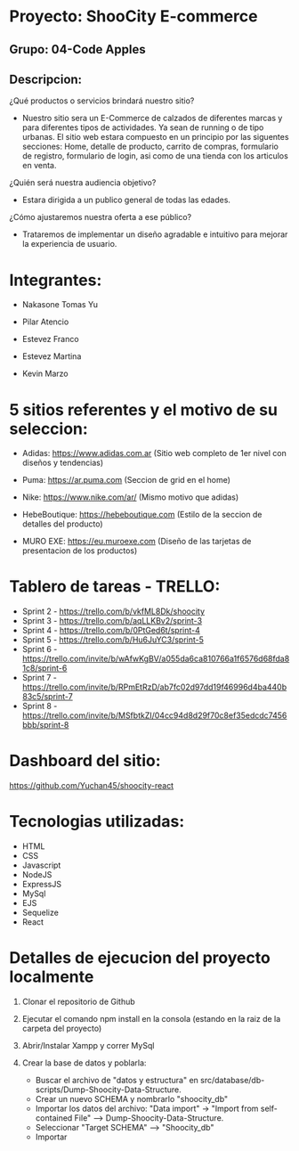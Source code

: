 # **Proyecto: ShooCity E-commerce**

## Grupo: 04-Code Apples

## **Descripcion:**

¿Qué productos o servicios brindará nuestro sitio?

- Nuestro sitio sera un E-Commerce de calzados de diferentes marcas y para diferentes tipos de actividades. Ya sean de running o de tipo urbanas. El sitio web estara compuesto en un principio por las siguentes secciones: 
Home, detalle de producto, carrito de compras, formulario de registro, formulario de login, asi como de una tienda con los articulos en venta. 

¿Quién será nuestra audiencia objetivo?

- Estara dirigida a un publico general de todas las edades.

¿Cómo ajustaremos nuestra oferta a ese público?

- Trataremos de implementar un diseño agradable e intuitivo para mejorar la experiencia de usuario.


# **Integrantes:**
- Nakasone Tomas Yu

- Pilar Atencio 

- Estevez Franco 

- Estevez Martina 

- Kevin Marzo


# **5 sitios referentes y el motivo de su seleccion:**

- Adidas: https://www.adidas.com.ar
(Sitio web completo de 1er nivel con diseños y tendencias)


- Puma: https://ar.puma.com
(Seccion de grid en el home)


- Nike: https://www.nike.com/ar/
(Mismo motivo que adidas)


- HebeBoutique: https://hebeboutique.com
(Estilo de la seccion de detalles del producto)


- MURO EXE: https://eu.muroexe.com
(Diseño de las tarjetas de presentacion de los productos)


# **Tablero de tareas - TRELLO:**

- Sprint 2 - https://trello.com/b/vkfML8Dk/shoocity
- Sprint 3 - https://trello.com/b/aqLLKBv2/sprint-3
- Sprint 4 - https://trello.com/b/0PtGed6t/sprint-4
- Sprint 5 - https://trello.com/b/Hu6JuYC3/sprint-5
- Sprint 6 - https://trello.com/invite/b/wAfwKgBV/a055da6ca810766a1f6576d68fda81c8/sprint-6
- Sprint 7 - https://trello.com/invite/b/RPmEtRzD/ab7fc02d97dd19f46996d4ba440b83c5/sprint-7
- Sprint 8 - https://trello.com/invite/b/MSfbtkZI/04cc94d8d29f70c8ef35edcdc7456bbb/sprint-8


# **Dashboard del sitio:**

https://github.com/Yuchan45/shoocity-react


# **Tecnologias utilizadas:**

* HTML
* CSS
* Javascript
* NodeJS
* ExpressJS
* MySql
* EJS
* Sequelize
* React 


# **Detalles de ejecucion del proyecto localmente**

1. Clonar el repositorio de Github

2. Ejecutar el comando npm install en la consola (estando en la raiz de la carpeta del proyecto)

3. Abrir/Instalar Xampp y correr MySql

4. Crear la base de datos y poblarla: 
   - Buscar el archivo de "datos y estructura" en src/database/db-scripts/Dump-Shoocity-Data-Structure.
   - Crear un nuevo SCHEMA y nombrarlo "shoocity_db"
   - Importar los datos del archivo: "Data import" -> "Import from self-contained File" --> Dump-Shoocity-Data-Structure.
   - Seleccionar "Target SCHEMA" --> "Shoocity_db"
   - Importar








